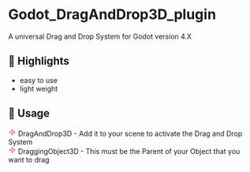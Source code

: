 # Godot_DragAndDrop3D_plugin
 
A universal Drag and Drop System for Godot version 4.X

## 🌟 Highlights

- easy to use
- light weight

## 🚀 Usage
<img src="addons/DragAndDrop3D/dragIcon.png" width="16"/> DragAndDrop3D - Add it to your scene to activate the Drag and Drop System
<br>
<img src="addons/DragAndDrop3D/dragIcon.png" width="16"/> DraggingObject3D - This must be the Parent of your Object that you want to drag
